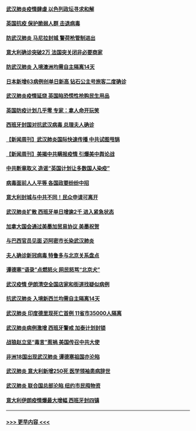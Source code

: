 #### [武汉肺炎疫情肆虐 以色列政坛寻求和解](../pages/prog202/a102800151.md?t=03152331) 
#### [英国抗疫 保护脆弱人群 击退病毒](../pages/prog202/a102800145.md?t=03152331) 
#### [防武汉肺炎 马尼拉封城 警荷枪管制进出](../pages/prog202/a102800083.md?t=03152331) 
#### [意大利确诊突破2万 法国突关闭非必要商家](../pages/prog202/a102800071.md?t=03152331) 
#### [防武汉肺炎 入境澳洲均需自主隔离14天](../pages/prog202/a102800049.md?t=03152331) 
#### [日本新增63病例创单日新高 钻石公主号旅客二度确诊](../pages/prog202/a102800002.md?t=03152331) 
#### [武汉肺炎疫情延烧 英国陷恐慌性抢购民生用品](../pages/prog202/a102799980.md?t=03152331) 
#### [英国防疫计划几乎零 专家：拿人命开玩笑](../pages/prog202/a102799943.md?t=03152331) 
#### [西班牙封国对抗武汉病毒 总理夫人确诊](../pages/prog202/a102799930.md?t=03152331) 
#### [【新闻周刊】武汉肺炎国际快速传播 中共试图甩锅](../pages/prog202/a102799845.md?t=03152331) 
#### [【新闻周刊】美揭中共瞒报疫情  引爆美中舆论战](../pages/prog202/a102799836.md?t=03152331) 
#### [中共断章取义 造谣“英国计划让多数国人染疫”](../pages/prog202/a102799810.md?t=03152331) 
#### [病毒面前人人平等 各国政要纷纷中招](../pages/prog202/a102799720.md?t=03152331) 
#### [意大利封城与中共不同！民众申请可离开](../pages/prog202/a102799706.md?t=03152331) 
#### [武汉肺炎扩散 西班牙单日增逾2千 进入紧急状态](../pages/prog202/a102799649.md?t=03152331) 
#### [加拿大国会通过美墨加贸易协议  美墨祝贺](../pages/prog202/a102799636.md?t=03152331) 
#### [与巴西官员见面 迈阿密市长染武汉肺炎](../pages/prog202/a102799484.md?t=03152331) 
#### [夫人确诊新冠病毒 特鲁多与北京关系盘点](../pages/prog202/a102799474.md?t=03152331) 
#### [谭德塞“语录”点燃怒火 网民怒骂“北京犬”](../pages/prog202/a102799480.md?t=03152331) 
#### [武汉疫情 伊朗清空全国店家和街道找疑似病例](../pages/prog202/a102799451.md?t=03152331) 
#### [抗武汉肺炎 入境新西兰均需自主隔离14天](../pages/prog202/a102799406.md?t=03152331) 
#### [武汉肺炎 印度德里现死亡首例 11省市35000人隔离](../pages/prog202/a102799379.md?t=03152331) 
#### [武汉肺炎病例激增 西班牙警戒 加泰计划封锁](../pages/prog202/a102799338.md?t=03152331) 
#### [战狼赵立坚“毒言”惹祸 美国传召中共大使](../pages/prog202/a102799314.md?t=03152331) 
#### [非洲18国出现武汉肺炎 谭德塞祖国亦沦陷](../pages/prog202/a102799302.md?t=03152331) 
#### [武汉肺炎 意大利新增250死 医学领袖患病辞世](../pages/prog202/a102799253.md?t=03152331) 
#### [武汉肺炎 联合国总部沦陷 纽约市民囤物资](../pages/prog202/a102799239.md?t=03152331) 
#### [意大利伊朗疫情爆最大增幅 西班牙封四镇](../pages/prog202/a102798969.md?t=03152331) 

----
#### [ >>> 更早内容 <<< ](../indexes/prog202-earlier.md)
